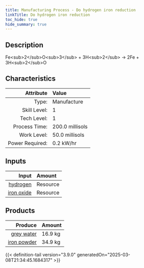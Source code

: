 ```yaml
---
title: Manufacturing Process - Do hydrogen iron reduction
linkTitle: Do hydrogen iron reduction
toc_hide: true
hide_summary: true
---
```

<!-- This is generated by the MarsSim HelpGenertor, do not edit. -->

## Description
Fe&lt;sub&gt;2&lt;/sub&gt;O&lt;sub&gt;3&lt;/sub&gt; + 3H&lt;sub&gt;2&lt;/sub&gt;&#10;&#9;&#9;-&gt; 2Fe + 3H&lt;sub&gt;2&lt;/sub&gt;O

## Characteristics

| Attribute      | Value |
|--------:|:------|
|Type:|Manufacture|
|Skill Level:|1|
|Tech Level:|1|
|Process Time:|200.0 millisols|
|Work Level:|50.0 millisols|
|Power Required:|0.2 kW/hr|

## Inputs

| Input      | Amount |
|--------:|:------|
|[hydrogen](/docs/definitions/resource/hydrogen)|Resource|2.5 kg|
|[iron oxide](/docs/definitions/resource/iron-oxide)|Resource|50.0 kg|

## Products


| Produce      | Amount |
|--------:|:------|
|[grey water](/docs/definitions/resource/grey-water)|16.9 kg|
|[iron powder](/docs/definitions/resource/iron-powder)|34.9 kg|



{{< definition-tail version="3.9.0" generatedOn="2025-03-08T21:34:45.1684317" >}}



